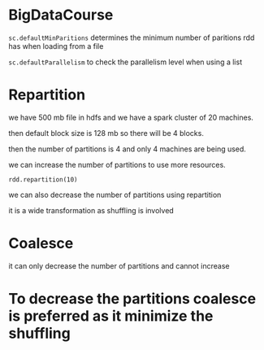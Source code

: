 # BigDataCourse

`sc.defaultMinParitions` determines the minimum number of paritions rdd has when loading from a file

`sc.defaultParallelism` to check the parallelism level when using a list


# Repartition 


we have 500 mb file in hdfs and we have a spark cluster of 20 machines.

then default block size is 128 mb so there will be 4 blocks.

then the number of partitions is 4 and only 4 machines are being used.

we can increase the number of partitions to use more resources.

`rdd.repartition(10)`

we can also decrease the number of partitions using repartition 

it is a wide transformation as shuffling is involved 

# Coalesce 

it can only decrease the number of partitions and cannot increase

# To decrease the partitions coalesce is preferred as it minimize the shuffling 

